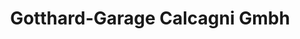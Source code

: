 ---
title: "Gotthard-Garage Calcagni Gmbh"
url: /wassen/gotthard-garage-calcagni-gmbh/
shop: Autowerkstatt
---